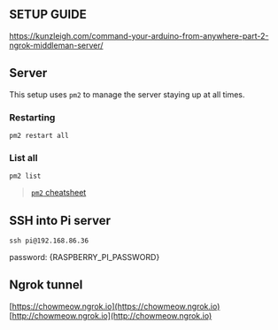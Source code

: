 ## SETUP GUIDE
https://kunzleigh.com/command-your-arduino-from-anywhere-part-2-ngrok-middleman-server/

## Server

This setup uses `pm2` to manage the server staying up at all times.

### Restarting

`pm2 restart all`

### List all

`pm2 list`

> [`pm2` cheatsheet](https://pm2.keymetrics.io/docs/usage/quick-start/#cheatsheet)

## SSH into Pi server
`ssh pi@192.168.86.36`

password: {RASPBERRY_PI_PASSWORD}

## Ngrok tunnel
[https://chowmeow.ngrok.io](https://chowmeow.ngrok.io)
[http://chowmeow.ngrok.io](http://chowmeow.ngrok.io)